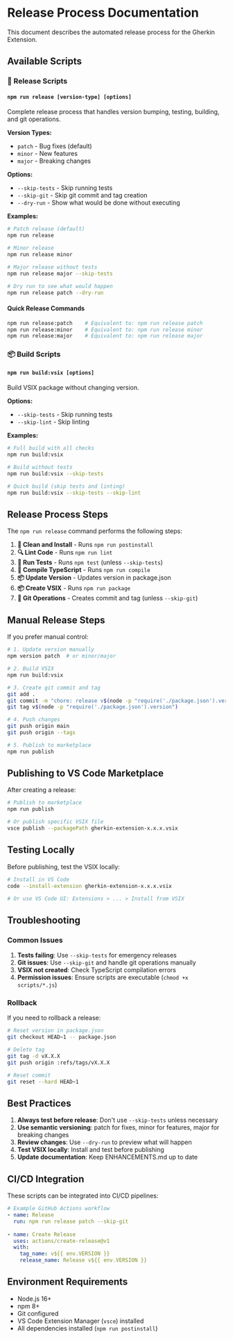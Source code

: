 # Release Process Documentation

This document describes the automated release process for the Gherkin Extension.

## Available Scripts

### 🚀 Release Scripts

#### `npm run release [version-type] [options]`
Complete release process that handles version bumping, testing, building, and git operations.

**Version Types:**
- `patch` - Bug fixes (default)
- `minor` - New features
- `major` - Breaking changes

**Options:**
- `--skip-tests` - Skip running tests
- `--skip-git` - Skip git commit and tag creation
- `--dry-run` - Show what would be done without executing

**Examples:**
```bash
# Patch release (default)
npm run release

# Minor release
npm run release minor

# Major release without tests
npm run release major --skip-tests

# Dry run to see what would happen
npm run release patch --dry-run
```

#### Quick Release Commands
```bash
npm run release:patch    # Equivalent to: npm run release patch
npm run release:minor    # Equivalent to: npm run release minor
npm run release:major    # Equivalent to: npm run release major
```

### 📦 Build Scripts

#### `npm run build:vsix [options]`
Build VSIX package without changing version.

**Options:**
- `--skip-tests` - Skip running tests
- `--skip-lint` - Skip linting

**Examples:**
```bash
# Full build with all checks
npm run build:vsix

# Build without tests
npm run build:vsix --skip-tests

# Quick build (skip tests and linting)
npm run build:vsix --skip-tests --skip-lint
```

## Release Process Steps

The `npm run release` command performs the following steps:

1. **🧹 Clean and Install** - Runs `npm run postinstall`
2. **🔍 Lint Code** - Runs `npm run lint`
3. **🧪 Run Tests** - Runs `npm test` (unless `--skip-tests`)
4. **🔨 Compile TypeScript** - Runs `npm run compile`
5. **📦 Update Version** - Updates version in package.json
6. **📦 Create VSIX** - Runs `npm run package`
7. **📝 Git Operations** - Creates commit and tag (unless `--skip-git`)

## Manual Release Steps

If you prefer manual control:

```bash
# 1. Update version manually
npm version patch  # or minor/major

# 2. Build VSIX
npm run build:vsix

# 3. Create git commit and tag
git add .
git commit -m "chore: release v$(node -p "require('./package.json').version")"
git tag v$(node -p "require('./package.json').version")

# 4. Push changes
git push origin main
git push origin --tags

# 5. Publish to marketplace
npm run publish
```

## Publishing to VS Code Marketplace

After creating a release:

```bash
# Publish to marketplace
npm run publish

# Or publish specific VSIX file
vsce publish --packagePath gherkin-extension-x.x.x.vsix
```

## Testing Locally

Before publishing, test the VSIX locally:

```bash
# Install in VS Code
code --install-extension gherkin-extension-x.x.x.vsix

# Or use VS Code UI: Extensions > ... > Install from VSIX
```

## Troubleshooting

### Common Issues

1. **Tests failing**: Use `--skip-tests` for emergency releases
2. **Git issues**: Use `--skip-git` and handle git operations manually
3. **VSIX not created**: Check TypeScript compilation errors
4. **Permission issues**: Ensure scripts are executable (`chmod +x scripts/*.js`)

### Rollback

If you need to rollback a release:

```bash
# Reset version in package.json
git checkout HEAD~1 -- package.json

# Delete tag
git tag -d vX.X.X
git push origin :refs/tags/vX.X.X

# Reset commit
git reset --hard HEAD~1
```

## Best Practices

1. **Always test before release**: Don't use `--skip-tests` unless necessary
2. **Use semantic versioning**: patch for fixes, minor for features, major for breaking changes
3. **Review changes**: Use `--dry-run` to preview what will happen
4. **Test VSIX locally**: Install and test before publishing
5. **Update documentation**: Keep ENHANCEMENTS.md up to date

## CI/CD Integration

These scripts can be integrated into CI/CD pipelines:

```yaml
# Example GitHub Actions workflow
- name: Release
  run: npm run release patch --skip-git
  
- name: Create Release
  uses: actions/create-release@v1
  with:
    tag_name: v${{ env.VERSION }}
    release_name: Release v${{ env.VERSION }}
```

## Environment Requirements

- Node.js 16+
- npm 8+
- Git configured
- VS Code Extension Manager (`vsce`) installed
- All dependencies installed (`npm run postinstall`)